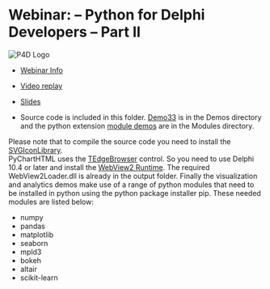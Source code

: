 
# Webinar: – Python for Delphi Developers – Part II

![P4D Logo](https://github.com/pyscripter/python4delphi/wiki/Images/Python4Delphi-Libraries.png)

- [Webinar Info](https://blogs.embarcadero.com/python-for-delphi-developers-webinar/)

- [Video replay](https://blogs.embarcadero.com/combining-the-strengths-of-delphi-and-python/)

- [Slides]()

- Source code is included in this folder.  [Demo33](https://github.com/pyscripter/python4delphi/tree/master/Demos/Demo33) is in the Demos directory and the python extension [module demos](https://github.com/pyscripter/python4delphi/tree/master/Modules/DemoModule) are in the Modules directory.

Please note that to compile the source code you need to install the [SVGIconLibrary](https://github.com/EtheaDev/SVGIconImageList).  
PyChartHTML uses the [TEdgeBrowser](http://docwiki.embarcadero.com/RADStudio/Sydney/en/Using_TEdgeBrowser_Component_and_Changes_to_the_TWebBrowser_Component) control.  So you need to use Delphi 10.4 or later and install the [WebView2 Runtime](https://developer.microsoft.com/en-us/microsoft-edge/webview2/).  The required WebView2Loader.dll is already in the output folder.  Finally the visualization and analytics demos make use of a range of python modules that need to be installed in python using the python package installer pip. These needed modules are listed below:

- numpy
- pandas
- matplotlib
- seaborn
- mpld3
- bokeh
- altair
- scikit-learn
